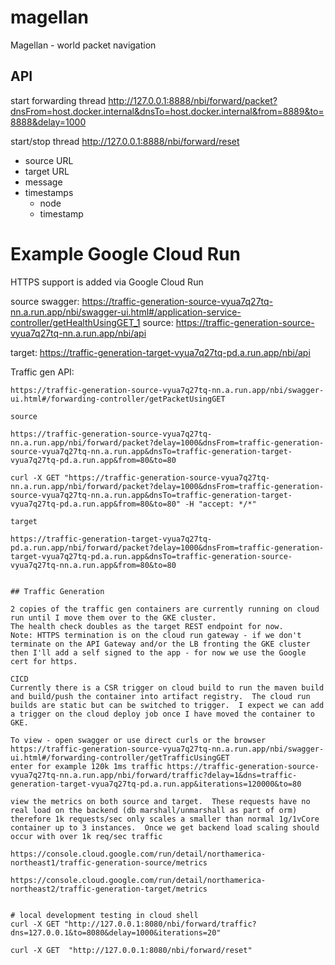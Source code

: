 # magellan
Magellan - world packet navigation


## API
start forwarding thread http://127.0.0.1:8888/nbi/forward/packet?dnsFrom=host.docker.internal&dnsTo=host.docker.internal&from=8889&to=8888&delay=1000

start/stop thread http://127.0.0.1:8888/nbi/forward/reset

- source URL
- target URL
- message
- timestamps
  - node
  - timestamp

# Example Google Cloud Run

HTTPS support is added via Google Cloud Run

source swagger: https://traffic-generation-source-vyua7q27tq-nn.a.run.app/nbi/swagger-ui.html#/application-service-controller/getHealthUsingGET_1
source: https://traffic-generation-source-vyua7q27tq-nn.a.run.app/nbi/api

target: https://traffic-generation-target-vyua7q27tq-pd.a.run.app/nbi/api

Traffic gen API: 
```
https://traffic-generation-source-vyua7q27tq-nn.a.run.app/nbi/swagger-ui.html#/forwarding-controller/getPacketUsingGET

source

https://traffic-generation-source-vyua7q27tq-nn.a.run.app/nbi/forward/packet?delay=1000&dnsFrom=traffic-generation-source-vyua7q27tq-nn.a.run.app&dnsTo=traffic-generation-target-vyua7q27tq-pd.a.run.app&from=80&to=80

curl -X GET "https://traffic-generation-source-vyua7q27tq-nn.a.run.app/nbi/forward/packet?delay=1000&dnsFrom=traffic-generation-source-vyua7q27tq-nn.a.run.app&dnsTo=traffic-generation-target-vyua7q27tq-pd.a.run.app&from=80&to=80" -H "accept: */*"

target

https://traffic-generation-target-vyua7q27tq-pd.a.run.app/nbi/forward/packet?delay=1000&dnsFrom=traffic-generation-target-vyua7q27tq-pd.a.run.app&dnsTo=traffic-generation-source-vyua7q27tq-nn.a.run.app&from=80&to=80


## Traffic Generation

2 copies of the traffic gen containers are currently running on cloud run until I move them over to the GKE cluster.
The health check doubles as the target REST endpoint for now.
Note: HTTPS termination is on the cloud run gateway - if we don't terminate on the API Gateway and/or the LB fronting the GKE cluster then I'll add a self signed to the app - for now we use the Google cert for https.

CICD
Currently there is a CSR trigger on cloud build to run the maven build and build/push the container into artifact registry.  The cloud run builds are static but can be switched to trigger.  I expect we can add a trigger on the cloud deploy job once I have moved the container to GKE.

To view - open swagger or use direct curls or the browser
https://traffic-generation-source-vyua7q27tq-nn.a.run.app/nbi/swagger-ui.html#/forwarding-controller/getTrafficUsingGET
enter for example 120k 1ms traffic https://traffic-generation-source-vyua7q27tq-nn.a.run.app/nbi/forward/traffic?delay=1&dns=traffic-generation-target-vyua7q27tq-pd.a.run.app&iterations=120000&to=80 

view the metrics on both source and target.  These requests have no real load on the backend (db marshall/unmarshall as part of orm) therefore 1k requests/sec only scales a smaller than normal 1g/1vCore container up to 3 instances.  Once we get backend load scaling should occur with over 1k req/sec traffic

https://console.cloud.google.com/run/detail/northamerica-northeast1/traffic-generation-source/metrics

https://console.cloud.google.com/run/detail/northamerica-northeast2/traffic-generation-target/metrics


# local development testing in cloud shell
curl -X GET "http://127.0.0.1:8080/nbi/forward/traffic?dns=127.0.0.1&to=8080&delay=1000&iterations=20"

curl -X GET  "http://127.0.0.1:8080/nbi/forward/reset"
```

  
